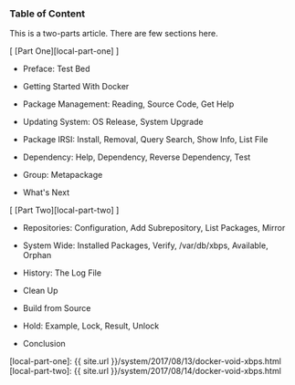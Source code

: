 ### Table of Content

This is a two-parts article.
There are few sections here.

[ [Part One][local-part-one] ]

*	Preface: Test Bed

*	Getting Started With Docker

*	Package Management: Reading, Source Code, Get Help

*	Updating System: OS Release, System Upgrade

*	Package IRSI: Install, Removal, Query Search, Show Info, List File

*	Dependency: Help, Dependency, Reverse Dependency, Test

*	Group: Metapackage

*	What's Next

[ [Part Two][local-part-two] ]

*	Repositories: Configuration, Add Subrepository, List Packages, Mirror

*	System Wide: Installed Packages, Verify, /var/db/xbps, Available, Orphan

*	History: The Log File

*	Clean Up

*	Build from Source

*	Hold: Example, Lock, Result, Unlock

*	Conclusion

[//]: <> ( -- -- -- links below -- -- -- )

[local-part-one]: {{ site.url }}/system/2017/08/13/docker-void-xbps.html
[local-part-two]: {{ site.url }}/system/2017/08/14/docker-void-xbps.html

